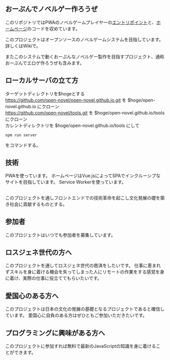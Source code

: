 おーぷんでノベルゲー作ろうぜ
---
このリポジトリではPWAのノベルゲームプレイヤーの[エントリポイント](https://open-novel.github.io/)と、[ホームページ](https://open-novel.github.io/source/)のコードを収めています。

このプロジェクトはオープンソースのノベルゲームシステムを目指しています。詳しくはWikiで。

またこのシステムで動くおーぷんなノベルゲー製作を目指すプロジェクト、通称おーぷんでエロゲ作ろうぜも含みます。

## ローカルサーバの立て方
ターゲットディレクトリを$hogeとする  
https://github.com/open-novel/open-novel.github.io.git を $hoge/open-novel.github.io にクローン  
https://github.com/open-novel/tools.git を $hoge/open-novel.github.io/tools にクローン  
カレントディレクトリを $hoge/open-novel.github.io/tools にして

```
npm run server
```

をコマンドする。

## 技術
PWAを使っています。
ホームページはVue.jsによってSPAでインクルーシブなサイトを目指しています。
Service Workerを使っています。

##
このプロジェクトを通しフロントエンドでの技術革命を起こし文化発展の礎を築き社会に貢献するものとする。

## 参加者
このプロジェクトはいつでも参加者を募集しています。

## ロスジェネ世代の方へ
このプロジェクトを通してロスジェネ世代の救済をしたいです。
仕事に恵まれずスキルを身に着ける機会を失ってしまった人にリモートの作業をする感覚を身に着け、実際の仕事に役立ててもらいたいです。

## 愛国心のある方へ
このプロジェクトは日本の文化の発展の基礎となるプロジェクトであると確信しています。
愛国心に自負のある方はぜひともご参加いただきたいです。

## プログラミングに興味がある方へ
このプロジェクトに参加すれば無料で最新のJavaScriptの知識を身に着けることができます。
